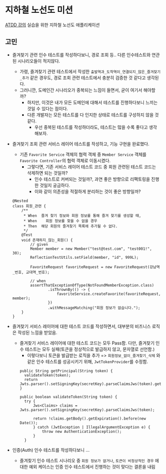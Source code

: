 # 지하철 노선도 미션
[ATDD 강의](https://edu.nextstep.camp/c/R89PYi5H) 실습을 위한 지하철 노선도 애플리케이션


## 고민

- 즐겨찾기 관련 인수 테스트를 작성하다보니, 경로 조회 등.. 다른 인수테스트와 연관된 시나리오들이 적지않다.
  - 가령, 즐겨찾기 관련 테스트에서 작성한 `출발역과_도착역이_연결되지_않은_즐겨찾기_추가` 같은 경우도, 경로 조회 관련 테스트에서 충분히 검증한 것 같다고 생각된다.
  - 그러니깐, 도메인간 시나리오가 중복되는 느낌이 들면서, 굳이 여기서 해야할까?
    - 하지만, 이것은 내가 모든 도메인에 대해서 테스트를 진행하다보니 느끼는 것일 수 있다는 점이다.
    - 다른 개발자는 모든 테스트를 다 인지한 상태로 테스트를 구성하지 않을 것 같다.
      - 우선 중복된 테스트를 작성하더라도, 테스트는 많을 수록 좋다고 생각해보자.
- 즐겨찾기 조회 관련 서비스 레이어 테스트를 작성하고, 기능 구현을 완료했다.
  - 기존 `Favorite Service` 객체의 협력 객체 중 `Member Service` 객체를 `Favorite Controller`의 협력 객체로 이동시켰다.
    - 그렇다면, 기존 서비스 레이어 테스트 코드 중 회원 관련된 테스트 코드는 삭제하면 되는 것일까?
      - 인수 테스트로 커버되는 것일까?, 과연 좋은 방향으로 리팩토링을 진행한 것일지 궁금하다.
      - 이와 같이 의존성을 적절하게 분리하는 것이 좋은 방향일까? 
  ```
  @Nested
  class 회원_관련 {
      /**
       * When  즐겨 찾기 정보와 회원 정보를 통해 즐겨 찾기를 생성할 때,
       * When    회원 정보를 찾을 수 없을 경우
       * Then  해당 회원의 즐겨찾기 목록에 추가될 수 없다.
       */
      @Test
      void 존재하지_않는_회원() {
          // given
          Member member = new Member("test@test.com", "test001!", 30);
          ReflectionTestUtils.setField(member, "id", 999L);

          FavoriteRequest favoriteRequest = new FavoriteRequest(강남역_번호, 교대역_번호);

          // when
          assertThatExceptionOfType(NotFoundMemberException.class)
                  .isThrownBy(() -> {
                      favoriteService.createFavorite(favoriteRequest, member);
                  })
                  .withMessageMatching("회원 정보가 없습니다.");
      }
  }
  ```
  
- 즐겨찾기 서비스 레이어에 대한 테스트 코드를 작성하면서, 대부분의 비즈니스 로직은 작성된 느낌을 받았음.
  - 즐겨찾기 서비스 레이어에 대한 테스트 코드는 모두 Pass함. 다만, 즐겨찾기 인수 테스트는 모두 실패(토큰을 정상적으로 발급하지 않고, 문자열로 선언함.)
    - 이렇다보니 토큰을 발급받는 로직을 추가 => `회원정보_없이_즐겨찾기_삭제` 와 같은 인수 테스트를 성공시키기 위해, `JwtTokenProvider`를 수정함.
    ```
    public String getPrincipal(String token) {
      validateToken(token);
      return Jwts.parser().setSigningKey(secretKey).parseClaimsJws(token).getBody().getSubject();
    }

    public boolean validateToken(String token) {
      try {
          Jws<Claims> claims = Jwts.parser().setSigningKey(secretKey).parseClaimsJws(token);
  
          return !claims.getBody().getExpiration().before(new Date());
          } catch (JwtException | IllegalArgumentException e) {
              throw new AuthenticationException();
          }
      }
     ```
- 인증(Auth) 인수 테스트를 작성하다보니 ...
  - 즐겨찾기 인수 테스트 시나리오 중 `회원 정보가 없거나`, `토큰이 비정상적인 경우` 에 대한 예외 케이스는 인증 인수 테스트에서 진행하는 것이 맞다는 결론을 내림 